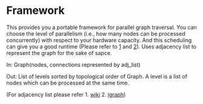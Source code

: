 # Framework

This provides you a portable framework for parallel graph traversal. You can choose the level of parallelism (i.e., how many nodes can be processed concurrently) with respect to your hardware capacity. And this scheduling can give you a good runtime (Please refer to [1](http://www.math.ucsd.edu/~ronspubs/72_04_two_processors.pdf) and [2](http://ieeexplore.ieee.org/xpl/login.jsp?tp=&arnumber=7357180)). Uses adjacency list to represent the graph for the sake of sapce.

In: Graph(nodes, connections represented by adj_list)

Out: List of levels sorted by topological order of Graph. A level is a list of nodes which can be processed at the same time.

(For adjacency list please refer 1. [wiki](https://en.wikipedia.org/wiki/Adjacency_list) 2. [igraph](http://igraph.org/redirect.html))
